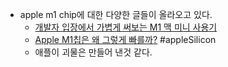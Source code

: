 - apple m1 chip에 대한 다양한 글들이 올라오고 있다. 
	- [개발자 입장에서 가볍게 써보는 M1 맥 미니 사용기](https://tech.ssut.me/apple-silicon-m1-mac-mini-review/)
	- [Apple M1칩은 왜 그렇게 빠를까?](https://debugger.medium.com/why-is-apples-m1-chip-so-fast-3262b158cba2) #appleSilicon 
	- 애플이 괴물은 만들어 낸것 같다. 
	